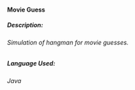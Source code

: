 #### Movie Guess
##### Description: 
###### Simulation of hangman for movie guesses.
##### Language Used:
###### Java
